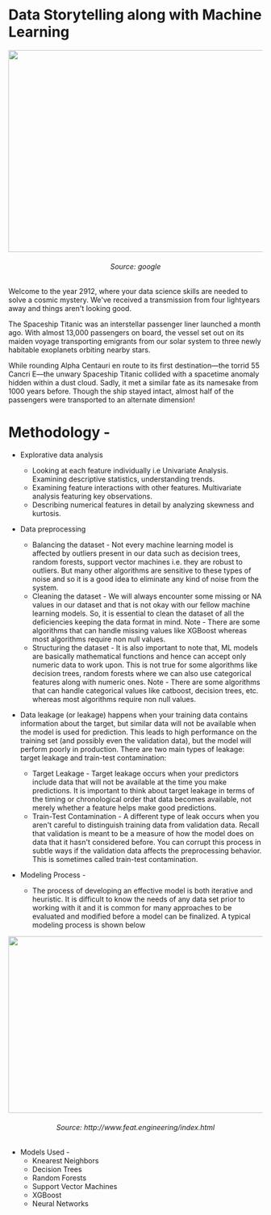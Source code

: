 # Data Storytelling along with Machine Learning

<p align="center"> 
  <img width="800" height="400" src="https://user-images.githubusercontent.com/22219089/175320780-c002f13e-8380-4e76-95b2-e61fffd19339.png"> <h6 align = "center" > Source: google </h6>
</p>


Welcome to the year 2912, where your data science skills are needed to solve a cosmic mystery. We've received a transmission from four lightyears away and things aren't looking good.

The Spaceship Titanic was an interstellar passenger liner launched a month ago. With almost 13,000 passengers on board, the vessel set out on its maiden voyage transporting emigrants from our solar system to three newly habitable exoplanets orbiting nearby stars.

While rounding Alpha Centauri en route to its first destination—the torrid 55 Cancri E—the unwary Spaceship Titanic collided with a spacetime anomaly hidden within a dust cloud. Sadly, it met a similar fate as its namesake from 1000 years before. Though the ship stayed intact, almost half of the passengers were transported to an alternate dimension!


 
 
 # Methodology - 
* Explorative data analysis
  * Looking at each feature individually i.e Univariate Analysis. Examining descriptive statistics, understanding trends.
  * Examining feature interactions with other features. Multivariate analysis featuring key observations.
  * Describing numerical features in detail by analyzing skewness and kurtosis.
* Data preprocessing 
  * Balancing the dataset - Not every machine learning model is affected by outliers present in our data such as decision trees, random forests, support vector
  machines i.e. they are robust to outliers. But many other algorithms are sensitive to these types of noise and so it is a good idea to eliminate any kind of noise
  from the system.
  * Cleaning the dataset - We will always encounter some missing or NA values in our dataset and that is not okay with our fellow machine learning models. So, it is
  essential to clean the dataset of all the deficiencies keeping the data format in mind. Note - There are some algorithms that can handle missing values like XGBoost
  whereas most algorithms require non null values.
  * Structuring the dataset - It is also important to note that, ML models are basically mathematical functions and hence can accept only numeric data to work upon.
  This is not true for some algorithms like decision trees, random forests where we can also use categorical features along with numeric ones. Note - There are some
  algorithms that can handle categorical values like catboost, decision trees, etc. whereas most algorithms require non null values.
* Data leakage (or leakage) happens when your training data contains information about the target, but similar data will not be available when the model is used for
  prediction. This leads to high performance on the training set (and possibly even the validation data), but the model will perform poorly in production. There are
  two main types of leakage: target leakage and train-test contamination:
  * Target Leakage - Target leakage occurs when your predictors include data that will not be available at the time you make predictions. It is important to think
  about target leakage in terms of the timing or chronological order that data becomes available, not merely whether a feature helps make good predictions.
  * Train-Test Contamination - A different type of leak occurs when you aren't careful to distinguish training data from validation data. Recall that validation is
  meant to be a measure of how the model does on data that it hasn't considered before. You can corrupt this process in subtle ways if the validation data affects the
  preprocessing behavior. This is sometimes called train-test contamination.

* Modeling Process - 
  * The process of developing an effective model is both iterative and heuristic. It is difficult to know the needs of any data set prior to working with it and it is
  common for many approaches to be evaluated and modified before a model can be finalized. A typical modeling process is shown below
  
  
 
<p align="center"> 
  <img width="800" height="350" src="https://user-images.githubusercontent.com/22219089/178803633-ba47a6c3-626e-42e2-ab2b-c0c09de96114.JPG"> <h6 align = "center" > Source: http://www.feat.engineering/index.html </h6>
</p>

  * Models Used - 
    * Knearest Neighbors
    * Decision Trees
    * Random Forests
    * Support Vector Machines
    * XGBoost
    * Neural Networks

